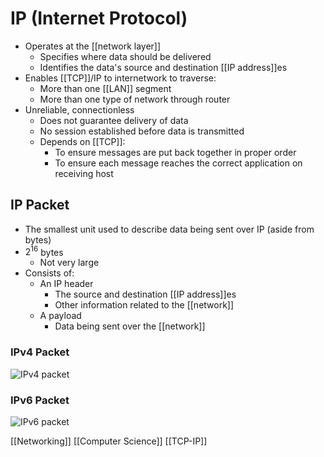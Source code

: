 # IP (Internet Protocol)

- Operates at the [[network layer]]
  - Specifies where data should be delivered
  - Identifies the data's source and destination [[IP address]]es
- Enables [[TCP]]/IP to internetwork to traverse:
  - More than one [[LAN]] segment
  - More than one type of network through router
- Unreliable, connectionless
  - Does not guarantee delivery of data
  - No session established before data is transmitted
  - Depends on [[TCP]]:
    - To ensure messages are put back together in proper order
    - To ensure each message reaches the correct application on receiving host

## IP Packet

- The smallest unit used to describe data being sent over IP (aside from bytes)
- $2^{16}$ bytes
  - Not very large
- Consists of:
  - An IP header
    - The source and destination [[IP address]]es
    - Other information related to the [[network]]
  - A payload
    - Data being sent over the [[network]]

### IPv4 Packet

![IPv4 packet](/assets/second-brain/2020-09-29-17-40-14.png)

### IPv6 Packet

![IPv6 packet](/assets/second-brain/2020-09-29-17-40-40.png)

[[Networking]] [[Computer Science]] [[TCP-IP]]

